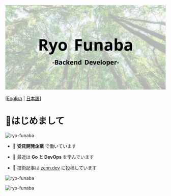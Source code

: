 ![Title-image](/image/title_img.png)

[<a href="/README.md">English</a> | <a href="/docs/README-ja.md">日本語</a>]

<h1 align="left">👋はじめまして</h1>

<p align="left"> <img src="https://komarev.com/ghpvc/?username=ryo-funaba&label=閲覧数&color=0e75b6&style=flat" alt="ryo-funaba" /> </p>

- 💼  **受託開発企業** で働いています

- 🌱 最近は **Go と DevOps** を学んでいます

- 📝 技術記事は [zenn.dev](https://zenn.dev/ryo_f) に投稿しています

<p><img src="https://github-readme-stats.vercel.app/api/top-langs?username=ryo-funaba&show_icons=true&locale=en&layout=compact" alt="ryo-funaba" /></p>


<p><img src="https://github-readme-stats.vercel.app/api?username=ryo-funaba&show_icons=true&locale=en" alt="ryo-funaba" /></p>
